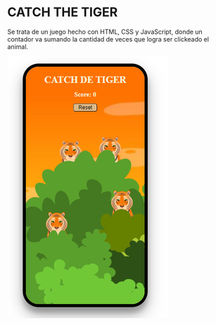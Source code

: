 # CATCH THE TIGER

Se trata de un juego hecho con HTML, CSS y JavaScript, donde un contador va sumando la cantidad de veces que logra ser clickeado el animal.

![Captura de Pantalla 1](./img/screenshot.png)